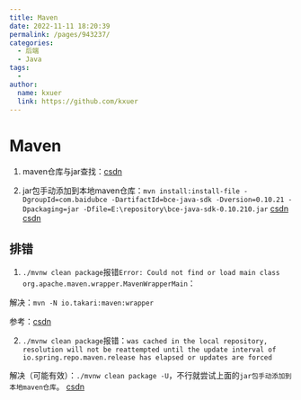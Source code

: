 ```yaml
---
title: Maven
date: 2022-11-11 18:20:39
permalink: /pages/943237/
categories:
  - 后端
  - Java
tags:
  - 
author: 
  name: kxuer
  link: https://github.com/kxuer
---
```

# Maven

1. maven仓库与jar查找：[csdn](https://blog.csdn.net/trayvontang/article/details/125892705)

2. jar包手动添加到本地maven仓库：`mvn install:install-file -DgroupId=com.baidubce -DartifactId=bce-java-sdk -Dversion=0.10.21 -Dpackaging=jar -Dfile=E:\repository\bce-java-sdk-0.10.210.jar` [csdn](https://blog.csdn.net/m0_37450089/article/details/127757906)
[csdn](https://blog.csdn.net/yu97271486/article/details/119998149)

## 排错

1. `./mvnw clean package`报错`Error: Could not find or load main class org.apache.maven.wrapper.MavenWrapperMain`：

解决：`mvn -N io.takari:maven:wrapper`

参考：[csdn](https://blog.csdn.net/blueheart20/article/details/51601441#)

2. `./mvnw clean package`报错：`was cached in the local repository, resolution will not be reattempted until the update interval of io.spring.repo.maven.release has elapsed or updates are forced`

解决（可能有效）：`./mvnw clean package -U`，不行就尝试上面的`jar包手动添加到本地maven仓库`。   [csdn](https://blog.csdn.net/wqc19920906/article/details/119057159) 